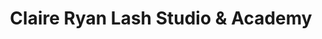 ---
title: "Claire Ryan Lash Studio & Academy"
url: /cork/claire-ryan-lash-studio-and-academy/
shop: beauty
---